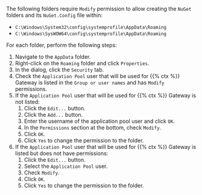 The following folders require `Modify` permission to allow creating the `NuGet` folders and its `NuGet.Config` file within:

* `C:\Windows\System32\config\systemprofile\AppData\Roaming`
* `C:\Windows\SysWOW64\config\systemprofile\AppData\Roaming`

For each folder, perform the following steps:

1. Navigate to the `AppData` folder.
1. Right-click on the `Roaming` folder and click `Properties`.
1. In the dialog, click the `Security` tab.
1. Check the `Application Pool` user that will be used for {{% ctx %}} Gateway is listed in the `Group or user names` and has `Modify` permissions.
1. If the `Application Pool` user that will be used for {{% ctx %}} Gateway is not listed:
   1. Click the `Edit...` button.
   1. Click the `Add...` button.
   1. Enter the username of the application pool user and click `OK`.
   1. In the `Permissions` section at the bottom, check `Modify`.
   1. Click `OK`.
   1. Click `Yes` to change the permission to the folder.
1. If the `Application Pool` user that will be used for {{% ctx %}} Gateway is listed but does not have permissions:
   1. Click the `Edit...` button.
   1. Select the `Application Pool` user.
   1. Check `Modify`.
   1. Click `OK`.
   1. Click `Yes` to change the permission to the folder.
